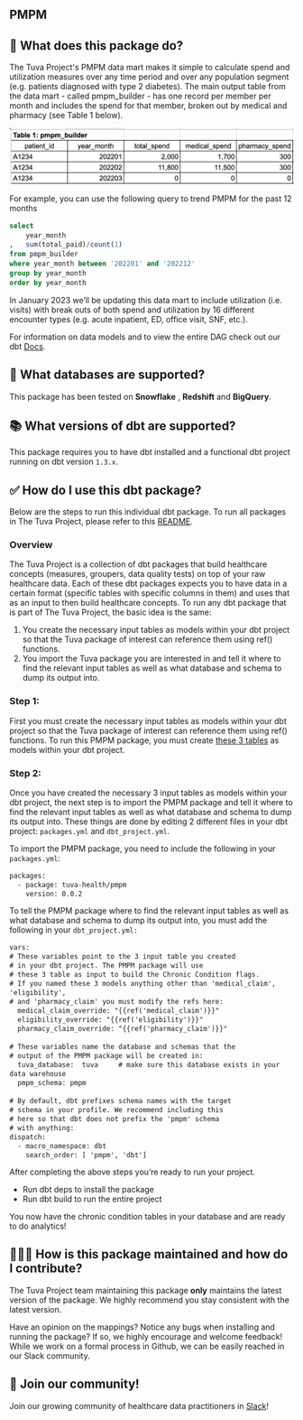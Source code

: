 ## PMPM

## 🧰 What does this package do?

The Tuva Project's PMPM data mart makes it simple to calculate spend and utilization measures over any time period and over any population segment (e.g. patients diagnosed with type 2 diabetes).  The main output table from the data mart - called pmpm_builder - has one record per member per month and includes the spend for that member, broken out by medical and pharmacy (see Table 1 below).

![pmpm_builder](https://github.com/tuva-health/pmpm/blob/refactor-to-package/.github/pmpm_builder_sample.png?raw=true)

For example, you can use the following query to trend PMPM for the past 12 months

```sql
select
    year_month
,   sum(total_paid)/count(1)
from pmpm_builder
where year_month between '202201' and '202212'
group by year_month
order by year_month
```

In January 2023 we’ll be updating this data mart to include utilization (i.e. visits) with break outs of both spend and utilization by 16 different encounter types (e.g. acute inpatient, ED, office visit, SNF, etc.).

For information on data models and to view the entire DAG check out our dbt [Docs](https://tuva-health.github.io/pmpm/#!/overview).

## 🔌 What databases are supported?

This package has been tested on **Snowflake** , **Redshift** and **BigQuery**.

## 📚 What versions of dbt are supported?

This package requires you to have dbt installed and a functional dbt project running on dbt version `1.3.x`.

## ✅ How do I use this dbt package?

Below are the steps to run this individual dbt package.  To run all packages in The Tuva Project, please refer to this [README](https://github.com/tuva-health/the_tuva_project#readme).

### Overview

The Tuva Project is a collection of dbt packages that build healthcare concepts (measures, groupers, data quality tests) on top of your raw healthcare data. Each of these dbt packages expects you to have data in a certain format (specific tables with specific columns in them) and uses that as an input to then build healthcare concepts. To run any dbt package that is part of The Tuva Project, the basic idea is the same:

1. You create the necessary input tables as models within your dbt project so that the Tuva package of interest can reference them using ref() functions.
2. You import the Tuva package you are interested in and tell it where to find the relevant input tables as well as what database and schema to dump its output into.

### **Step 1:**

First you must create the necessary input tables as models within your dbt project so that the Tuva package of interest can reference them using ref() functions. To run this PMPM package, you must create [these 3 tables](https://tuva-health.github.io/pmpm/#!/model/model.pmpm_input.eligibility) as models within your dbt project.

### **Step 2:**

Once you have created the necessary 3 input tables as models within your dbt project, the next step is to import the PMPM package and tell it where to find the relevant input tables as well as what database and schema to dump its output into. These things are done by editing 2 different files in your dbt project: `packages.yml` and `dbt_project.yml`.

To import the PMPM package, you need to include the following in your `packages.yml`:

```
packages:
  - package: tuva-health/pmpm
    version: 0.0.2

```

To tell the PMPM package where to find the relevant input tables as well as what database and schema to dump its output into, you must add the following in your `dbt_project.yml:`

```
vars:
# These variables point to the 3 input table you created
# in your dbt project. The PMPM package will use
# these 3 table as input to build the Chronic Condition flags.
# If you named these 3 models anything other than 'medical_claim', 'eligibility',
# and 'pharmacy_claim' you must modify the refs here:
  medical_claim_override: "{{ref('medical_claim')}}"
  eligibility_override: "{{ref('eligibility')}}"
  pharmacy_claim_override: "{{ref('pharmacy_claim')}}"

# These variables name the database and schemas that the
# output of the PMPM package will be created in:
  tuva_database:  tuva     # make sure this database exists in your data warehouse
  pmpm_schema: pmpm

# By default, dbt prefixes schema names with the target
# schema in your profile. We recommend including this
# here so that dbt does not prefix the 'pmpm' schema
# with anything:
dispatch:
  - macro_namespace: dbt
    search_order: [ 'pmpm', 'dbt']

```

After completing the above steps you’re ready to run your project.

- Run dbt deps to install the package
- Run dbt build to run the entire project

You now have the chronic condition tables in your database and are ready to do analytics!

## 🙋🏻‍♀️ **How is this package maintained and how do I contribute?**

The Tuva Project team maintaining this package **only** maintains the latest version of the package. We highly recommend you stay consistent with the latest version.

Have an opinion on the mappings? Notice any bugs when installing and running the package? If so, we highly encourage and welcome feedback! While we work on a formal process in Github, we can be easily reached in our Slack community.

## 🤝 Join our community!

Join our growing community of healthcare data practitioners in [Slack](https://join.slack.com/t/thetuvaproject/shared_invite/zt-16iz61187-G522Mc2WGA2mHF57e0il0Q)!
